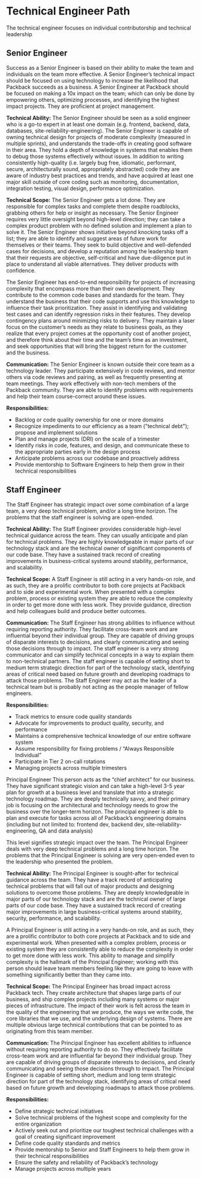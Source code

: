 # Technical Engineer Path

The technical engineer focuses on individual contributorship and technical leadership

## Senior Engineer

Success as a Senior Engineer is based on their ability to make the team and individuals on the team more effective. A Senior Engineer’s technical impact should be focused on using technology to increase the likelihood that Packback succeeds as a business. A Senior Engineer at Packback should be focused on making a 10x impact on the team; which can only be done by empowering others, optimizing processes, and identifying the highest impact projects. They are proficient at project management.

**Technical Ability:** The Senior Engineer should be seen as a solid engineer who is a go-to expert in at least one domain (e.g. frontend, backend, data, databases, site-reliability-engineering). The Senior Engineer is capable of owning technical design for projects of moderate complexity (measured in multiple sprints), and understands the trade-offs in creating good software in their area. They hold a depth of knowledge in systems that enables them to debug those systems effectively without issues. In addition to writing consistently high-quality (i.e. largely bug free, idiomatic, performant, secure, architecturally sound, appropriately abstracted) code they are aware of industry best practices and trends, and have acquired at least one major skill outside of core coding such as monitoring, documentation, integration testing, visual design, performance optimization.

**Technical Scope:** The Senior Engineer gets a lot done. They are responsible for complex tasks and complete them despite roadblocks, grabbing others for help or insight as necessary. The Senior Engineer requires very little oversight beyond high-level direction; they can take a complex product problem with no defined solution and implement a plan to solve it. The Senior Engineer shows initiative beyond knocking tasks off a list; they are able to identify and suggest areas of future work for themselves or their teams. They seek to build objective and well-defended cases for decisions, and develop a reputation among the leadership team that their requests are objective, self-critical and have due-diligence put in place to understand all viable alternatives. They deliver products with confidence.

The Senior Engineer has end-to-end responsibility for projects of increasing complexity that encompass more than their own development. They contribute to the common code bases and standards for the team. They understand the business that their code supports and use this knowledge to influence their task prioritization. They assist in identifying and validating test cases and can identify regression risks in their features. They develop contingency plans around minimizing risks to delivery. They maintain a laser focus on the customer’s needs as they relate to business goals, as they realize that every project comes at the opportunity cost of another project, and therefore think about their time and the team’s time as an investment, and seek opportunities that will bring the biggest return for the customer and the business.

**Communication:** The Senior Engineer is known outside their core team as a technology leader. They participate extensively in code reviews, and mentor others via code reviews and pairing, as well as frequently presenting at team meetings. They work effectively with non-tech members of the Packback community. They are able to identify problems with requirements and help their team course-correct around these issues.

**Responsibilities:**

* Backlog or code quality ownership for one or more domains
* Recognize impediments to our efficiency as a team ("technical debt"); propose and implement solutions
* Plan and manage projects (DRI) on the scale of a trimester
* Identify risks in code, features, and design, and communicate these to the appropriate parties early in the design process
* Anticipate problems across our codebase and proactively address
* Provide mentorship to Software Engineers to help them grow in their technical responsibilities

## Staff Engineer

The Staff Engineer has strategic impact over some combination of a large team, a very deep technical problem, and/or a long time horizon. The problems that the staff engineer is solving are open-ended.

**Technical Ability:** The Staff Engineer provides considerable high-level technical guidance across the team. They can usually anticipate and plan for technical problems. They are highly knowledgeable in major parts of our technology stack and are the technical owner of significant components of our code base. They have a sustained track record of creating improvements in business-critical systems around stability, performance, and scalability.

**Technical Scope:** A Staff Engineer is still acting in a very hands-on role, and as such, they are a prolific contributor to both core projects at Packback and to side and experimental work. When presented with a complex problem, process or existing system they are able to reduce the complexity in order to get more done with less work. They provide guidance, direction and help colleagues build and produce better outcomes.

**Communication:** The Staff Engineer has strong abilities to influence without requiring reporting authority. They facilitate cross-team work and are influential beyond their individual group. They are capable of driving groups of disparate interests to decisions, and clearly communicating and seeing those decisions through to impact. The staff engineer is a very strong communicator and can simplify technical concepts in a way to explain them to non-technical partners. The staff engineer is capable of setting short to medium term strategic direction for part of the technology stack, identifying areas of critical need based on future growth and developing roadmaps to attack those problems. The Staff Engineer may act as the leader of a technical team but is probably not acting as the people manager of fellow engineers.

**Responsibilities:**

* Track metrics to ensure code quality standards
* Advocate for improvements to product quality, security, and performance
* Maintains a comprehensive technical knowledge of our entire software system
* Assume responsibility for fixing problems / “Always Responsible Individual”
* Participate in Tier 2 on-call rotations
* Managing projects across multiple trimesters

Principal Engineer
This person acts as the “chief architect” for our business. They have significant strategic vision and can take a high-level 3-5 year plan for growth at a business level and translate that into a strategic technology roadmap. They are deeply technically savvy, and their primary job is focusing on the architectural and technology needs to grow the business over the longer-term horizon. The principal engineer is able to plan and execute for tasks across all of Packback’s engineering domains (including but not limited to: frontend dev, backend dev, site-reliability-engineering, QA and data analysis)

This level signifies strategic impact over the team. The Principal Engineer deals with very deep technical problems and a long time horizon. The problems that the Principal Engineer is solving are very open-ended even to the leadership who presented the problem.

**Technical Ability:** The Principal Engineer is sought-after for technical guidance across the team. They have a track record of anticipating technical problems that will fall out of major products and designing solutions to overcome those problems. They are deeply knowledgeable in major parts of our technology stack and are the technical owner of large parts of our code base. They have a sustained track record of creating major improvements in large business-critical systems around stability, security, performance, and scalability.

A Principal Engineer is still acting in a very hands-on role, and as such, they are a prolific contributor to both core projects at Packback and to side and experimental work. When presented with a complex problem, process or existing system they are consistently able to reduce the complexity in order to get more done with less work. This ability to manage and simplify complexity is the hallmark of the Principal Engineer; working with this person should leave team members feeling like they are going to leave with something significantly better than they came into.

**Technical Scope:** The Principal Engineer has broad impact across Packback tech. They create architecture that shapes large parts of our business, and ship complex projects including many systems or major pieces of infrastructure. The impact of their work is felt across the team in the quality of the engineering that we produce, the ways we write code, the core libraries that we use, and the underlying design of systems. There are multiple obvious large technical contributions that can be pointed to as originating from this team member.

**Communication:** The Principal Engineer has excellent abilities to influence without requiring reporting authority to do so. They effectively facilitate cross-team work and are influential far beyond their individual group. They are capable of driving groups of disparate interests to decisions, and clearly communicating and seeing those decisions through to impact. The Principal Engineer is capable of setting short, medium and long term strategic direction for part of the technology stack, identifying areas of critical need based on future growth and developing roadmaps to attack those problems.

**Responsibilities:**

* Define strategic technical initiatives
* Solve technical problems of the highest scope and complexity for the entire organization
* Actively seek out and prioritize our toughest technical challenges with a goal of creating significant improvement
* Define code quality standards and metrics
* Provide mentorship to Senior and Staff Engineers to help them grow in their technical responsibilities
* Ensure the safety and reliability of Packback’s technology
* Manage projects across multiple years
